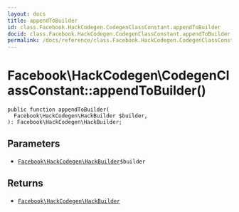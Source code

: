 ```yaml
---
layout: docs
title: appendToBuilder
id: class.Facebook.HackCodegen.CodegenClassConstant.appendToBuilder
docid: class.Facebook.HackCodegen.CodegenClassConstant.appendToBuilder
permalink: /docs/reference/class.Facebook.HackCodegen.CodegenClassConstant.appendToBuilder/
---
```

# Facebook\\HackCodegen\\CodegenClassConstant::appendToBuilder()




``` Hack
public function appendToBuilder(
  Facebook\HackCodegen\HackBuilder $builder,
): Facebook\HackCodegen\HackBuilder;
```




## Parameters




- [` Facebook\HackCodegen\HackBuilder `](<class.Facebook.HackCodegen.HackBuilder.md>)`` $builder ``




## Returns




+ [` Facebook\HackCodegen\HackBuilder `](<class.Facebook.HackCodegen.HackBuilder.md>)
